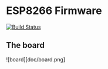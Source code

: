 # ESP8266 Firmware
[![Build Status](https://travis-ci.org/sglahn/esp8266-sensor-board-firmware.svg?branch=master)](https://travis-ci.org/sglahn/esp8266-sensor-board-firmware)

## The board
![board][doc/board.png]
